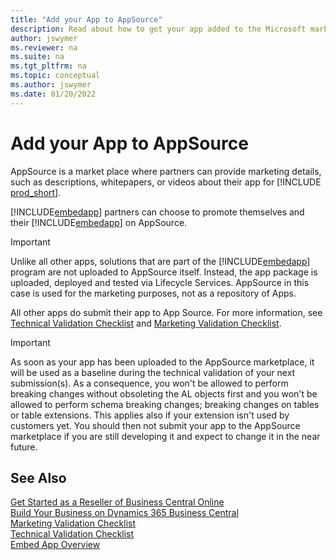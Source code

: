 ```yaml
---
title: "Add your App to AppSource"
description: Read about how to get your app added to the Microsoft marketplace, AppSource.
author: jswymer
ms.reviewer: na
ms.suite: na
ms.tgt_pltfrm: na
ms.topic: conceptual
ms.author: jswymer
ms.date: 01/20/2022
---
```


# Add your App to AppSource

AppSource is a market place where partners can provide marketing details, such as descriptions, whitepapers, or videos about their app for [!INCLUDE [prod_short](../developer/includes/prod_short.md)].  

[!INCLUDE[embedapp](../developer/includes/embedapp.md)] partners can choose to promote themselves and their [!INCLUDE[embedapp](../developer/includes/embedapp.md)] on AppSource.

> [!IMPORTANT]
> Unlike all other apps, solutions that are part of the [!INCLUDE[embedapp](../developer/includes/embedapp.md)] program are not uploaded to AppSource itself. Instead, the app package is uploaded, deployed and tested via Lifecycle Services. AppSource in this case is used for the marketing purposes, not as a repository of Apps.  
>
> All other apps do submit their app to App Source. For more information, see [Technical Validation Checklist](../developer/devenv-checklist-submission.md) and [Marketing Validation Checklist](../developer/readiness/readiness-checklist-marketing.md).  

> [!IMPORTANT]  
> As soon as your app has been uploaded to the AppSource marketplace, it will be used as a baseline during the technical validation of your next submission(s). As a consequence, you won't be allowed to perform breaking changes without obsoleting the AL objects first and you won't be allowed to perform schema breaking changes; breaking changes on tables or table extensions. This applies also if your extension isn't used by customers yet. You should then not submit your app to the AppSource marketplace if you are still developing it and expect to change it in the near future.

## See Also

[Get Started as a Reseller of Business Central Online](get-started-online.md)  
[Build Your Business on Dynamics 365 Business Central](../developer/readiness/opportunity-app-publisher.md)  
[Marketing Validation Checklist](../developer/readiness/readiness-checklist-marketing.md)  
[Technical Validation Checklist](../developer/devenv-checklist-submission.md)  
[Embed App Overview](../deployment/embed-app-overview.md)

